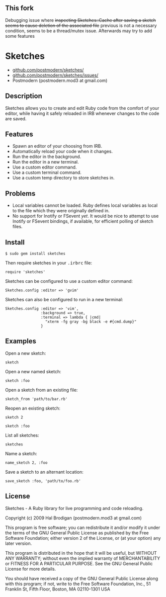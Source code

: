 ## This fork

Debugging issue where ~~inspecting Sketches::Cache after saving a sketch seems to cause deletion of the associated file~~
previous is not a necessary condition, seems to be a thread/mutex issue.
Afterwards may try to add some features

# Sketches

* [github.com/postmodern/sketches/](http://github.com/postmodern/sketches/)
* [github.com/postmodern/sketches/issues/](http://github.com/postmodern/sketches/issues/)
* Postmodern (postmodern.mod3 at gmail.com)

## Description

Sketches allows you to create and edit Ruby code from the comfort of your
editor, while having it safely reloaded in IRB whenever changes to the
code are saved.

## Features

* Spawn an editor of your choosing from IRB.
* Automatically reload your code when it changes.
* Run the editor in the background.
* Run the editor in a new terminal.
* Use a custom editor command.
* Use a custom terminal command.
* Use a custom temp directory to store sketches in.

## Problems

* Local variables cannot be loaded. Ruby defines local variables as local
  to the file which they were originally defined in.
* No support for Inotify or FSevent _yet_. It would be nice to attempt to
  use Inotify or FSevent bindings, if available, for efficient polling of
  sketch files.

## Install

    $ sudo gem install sketches

Then require sketches in your <tt>.irbrc</tt> file:

    require 'sketches'

Sketches can be configured to use a custom editor command:

    Sketches.config :editor => 'gvim'

Sketches can also be configured to run in a new terminal:

    Sketches.config :editor => 'vim',
                    :background => true,
                    :terminal => lambda { |cmd|
                      "xterm -fg gray -bg black -e #{cmd.dump}"
                    }

## Examples

Open a new sketch:

    sketch

Open a new named sketch:

    sketch :foo

Open a sketch from an existing file:

    sketch_from 'path/to/bar.rb'

Reopen an existing sketch:

    sketch 2

    sketch :foo

List all sketches:

    sketches

Name a sketch:

    name_sketch 2, :foo

Save a sketch to an alternant location:

    save_sketch :foo, 'path/to/foo.rb'

## License

Sketches - A Ruby library for live programming and code reloading.

Copyright (c) 2009 Hal Brodigan (postmodern.mod3 at gmail.com)

This program is free software; you can redistribute it and/or modify
it under the terms of the GNU General Public License as published by
the Free Software Foundation; either version 2 of the License, or
(at your option) any later version.

This program is distributed in the hope that it will be useful,
but WITHOUT ANY WARRANTY; without even the implied warranty of
MERCHANTABILITY or FITNESS FOR A PARTICULAR PURPOSE.  See the
GNU General Public License for more details.

You should have received a copy of the GNU General Public License
along with this program; if not, write to the Free Software
Foundation, Inc., 51 Franklin St, Fifth Floor, Boston, MA  02110-1301  USA
